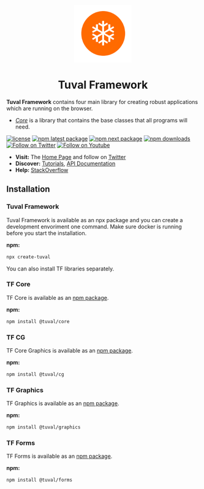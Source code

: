 <!-- markdownlint-disable-next-line -->
<p align="center">
  <a href="http://tuvalframework.com/" rel="noopener" target="_blank"><img width="150" src="https://github.com/tuvalframework/framework/raw/main/logo-194x194.png" alt="Tuval logo"></a>
</p>

<h1 align="center">Tuval Framework</h1>

**Tuval Framework** contains four main library for creating robust applications which are running on the browser.

- [_Core_](https://github.com/tuvalframework/framework/tree/main/core/) is a library that contains the base classes that all programs will need.


[![license](https://img.shields.io/badge/license-MIT-blue.svg)](https://github.com/tuvalframework/framework/blob/main/LICENSE)
[![npm latest package](https://img.shields.io/npm/v/@tuval/core/latest.svg)](https://www.npmjs.com/package/@tuval/core)
[![npm next package](https://img.shields.io/npm/v/@tuval/core/next.svg)](https://www.npmjs.com/package/@tuval/core)
[![npm downloads](https://img.shields.io/npm/dm/@tuval/core.svg)](https://www.npmjs.com/package/@tuval/core)
[![Follow on Twitter](https://img.shields.io/twitter/follow/tuvalframework.svg?label=follow+tuvalframework)](https://twitter.com/tuvalframework)
[![Follow on Youtube](https://img.shields.io/youtube/channel/views/UCIvOMAYBuLllvPIJp0o-opQ?style=social)](https://www.youtube.com/channel/UCIvOMAYBuLllvPIJp0o-opQ)

- **Visit:** The [Home Page](http://tuvalframework.com/) and follow on [Twitter](https://twitter.com/tuvalframework)
- **Discover:** [Tutorials](http://tuvalframework.com), [API Documentation](http://tuvalframework.com)
- **Help:** [StackOverflow](http://stackoverflow.com/questions/tagged/tuvalframework)


## Installation

### Tuval Framework

Tuval Framework is available as an npx package and you can create a development envoriment one command.
Make sure docker is running before you start the installation.

**npm:**

```sh
npx create-tuval
```
You can also install TF libraries separately.

### TF Core

TF Core is available as an [npm package](https://www.npmjs.com/package/@tuval/core).

**npm:**

```sh
npm install @tuval/core
```

### TF CG

TF Core Graphics is available as an [npm package](https://www.npmjs.com/package/@tuval/cg).

**npm:**

```sh
npm install @tuval/cg
```

### TF Graphics

TF Graphics is available as an [npm package](https://www.npmjs.com/package/@tuval/graphics).

**npm:**

```sh
npm install @tuval/graphics
```


### TF Forms

TF Forms is available as an [npm package](https://www.npmjs.com/package/@tuval/forms).

**npm:**

```sh
npm install @tuval/forms
```
